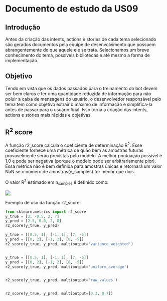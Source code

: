 # Documento de estudo da US09

## Introdução

Antes da criação das intents, actions e stories de cada tema selecionado são gerados documentos pela equipe de desenvolvimento que possuem abrangentemente do que aquele ele se trata. Selecionamos um breve conhecimento do tema, possíveis bibliotecas e até mesmo a forma de implementação. 

## Objetivo

Tendo em vista que os dados passados para o treinamento do bot devem ser bem claros e ter uma quantidade reduzida de informação para não poluir a caixa de mensagens do usuário, o desenvolvedor responsável pelo tema tem como objetivo extrair o máximo de informação e simplifica-la antes de passar para o usuário final. Isso torna a criação das intents, actions e stories mais rápidas e objetivas.

## R<sup>2</sup> score

A função r2_score calcula o coeficiente de determinação R<sup>2</sup>. Esse coeficiente fornece uma métrica de quão bem as amostras futuras provavelmente serão previstas pelo modelo. A melhor pontuação possível é 1.0 e pode ser negativa (porque o modelo pode ser arbitrariamente pior). Essa métrica não é bem definida para amostras únicas e retornará um valor NaN se o número de amostras(n_samples) for menor que dois.

O valor R<sup>2</sup> estimado em n<sub>samples</sub> é definido como: 

![](https://i.imgur.com/PfmVLyM.png)

Exemplo de uso da função r2_score:

```python
from sklearn.metrics import r2_score
y_true = [3, -0.5, 2, 7]
y_pred = [2.5, 0.0, 2, 8]
r2_score(y_true, y_pred)  

y_true = [[0.5, 1], [-1, 1], [7, -6]]
y_pred = [[0, 2], [-1, 2], [8, -5]]
r2_score(y_true, y_pred, multioutput='variance_weighted')


y_true = [[0.5, 1], [-1, 1], [7, -6]]
y_pred = [[0, 2], [-1, 2], [8, -5]]
r2_score(y_true, y_pred, multioutput='uniform_average')


r2_score(y_true, y_pred, multioutput='raw_values')


r2_score(y_true, y_pred, multioutput=[0.3, 0.7])
```